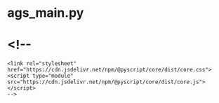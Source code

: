 # ags_main.py
<script type="text/javascript" src="https://cdn.bokeh.org/bokeh/release/bokeh-3.6.2.js"></script>
<script type="text/javascript" src="https://cdn.bokeh.org/bokeh/release/bokeh-widgets-3.6.2.min.js"></script>
<script type="text/javascript" src="https://cdn.bokeh.org/bokeh/release/bokeh-tables-3.6.2.min.js"></script>
<script type="text/javascript" src="https://cdn.jsdelivr.net/npm/@holoviz/panel@1.5.5/dist/panel.min.js"></script>

<link href="https://unpkg.com/tabulator-tables@6.3.0/dist/css/tabulator.min.css" rel="stylesheet">
<script type="text/javascript" src="https://unpkg.com/tabulator-tables@6.3.0/dist/js/tabulator.min.js"></script>

#     <!--
    <link rel="stylesheet" href="https://cdn.jsdelivr.net/npm/@pyscript/core/dist/core.css">
    <script type="module" src="https://cdn.jsdelivr.net/npm/@pyscript/core/dist/core.js"></script>
    -->